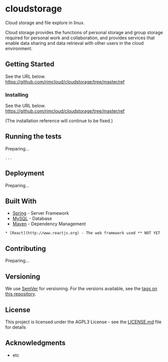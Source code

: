 # cloudstorage
Cloud storage and file explore in linux.

Cloud storage provides the functions of personal storage and group storage required for personal work and collaboration, and provides services that enable data sharing and data retrieval with other users in the cloud environment.

## Getting Started

See the URL below.
https://github.com/rimcloud/cloudstorage/tree/master/ref


### Installing

See the URL below.
https://github.com/rimcloud/cloudstorage/tree/master/ref


(The installation reference will continue to be fixed.)


## Running the tests

Preparing...

```
...
```

## Deployment

Preparing...

## Built With

* [Spring](https://spring.io/) - Server Framework
* [MySQL](https://www.mysql.com/) - Database
* [Maven](https://maven.apache.org/) - Dependency Management

```
* [React](http://www.reactjs.org) - The web framework used ** NOT YET
```

## Contributing

Preparing...


## Versioning

We use [SemVer](http://semver.org/) for versioning. For the versions available, see the [tags on this repository](https://github.com/your/project/tags). 


## License

This project is licensed under the AGPL3 License - see the [LICENSE.md](LICENSE.md) file for details

## Acknowledgments

* etc
